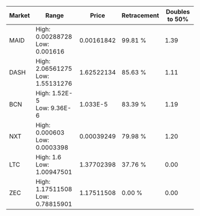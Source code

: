| Market | Range | Price| Retracement | Doubles to 50% |
| --- | --- | --- | --- | --- |
| MAID | High: 0.00288728<br />Low: 0.001616 | 0.00161842 | 99.81 % | 1.39 |
| DASH | High: 2.06561275<br />Low: 1.55131276 | 1.62522134 | 85.63 % | 1.11 |
| BCN | High: 1.52E-5<br />Low: 9.36E-6 | 1.033E-5 | 83.39 % | 1.19 |
| NXT | High: 0.000603<br />Low: 0.0003398 | 0.00039249 | 79.98 % | 1.20 |
| LTC | High: 1.6<br />Low: 1.00947501 | 1.37702398 | 37.76 % | 0.00 |
| ZEC | High: 1.17511508<br />Low: 0.78815901 | 1.17511508 | 0.00 % | 0.00 |

